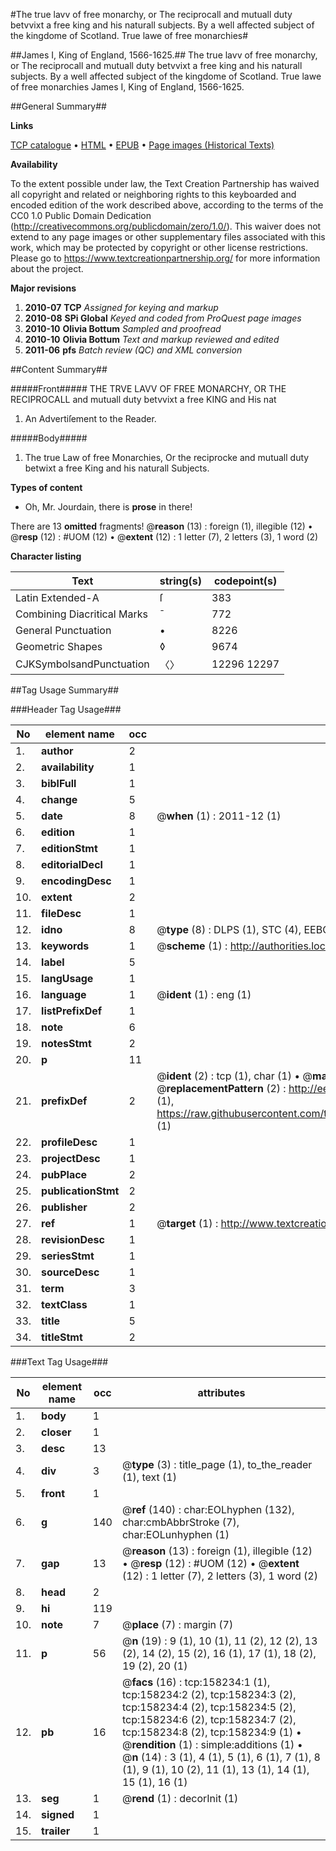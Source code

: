 #The true lavv of free monarchy, or The reciprocall and mutuall duty betvvixt a free king and his naturall subjects. By a well affected subject of the kingdome of Scotland. True lawe of free monarchies#

##James I, King of England, 1566-1625.##
The true lavv of free monarchy, or The reciprocall and mutuall duty betvvixt a free king and his naturall subjects. By a well affected subject of the kingdome of Scotland.
True lawe of free monarchies
James I, King of England, 1566-1625.

##General Summary##

**Links**

[TCP catalogue](http://www.ota.ox.ac.uk/tcp/)  • 
[HTML](http://tei.it.ox.ac.uk/tcp/Texts-HTML/free/A78/A78586.html)  • 
[EPUB](http://tei.it.ox.ac.uk/tcp/Texts-EPUB/free/A78/A78586.epub) • 
[Page images (Historical Texts)](https://historicaltexts.jisc.ac.uk/eebo-99872985e)

**Availability**

To the extent possible under law, the Text Creation Partnership has waived all copyright and related or neighboring rights to this keyboarded and encoded edition of the work described above, according to the terms of the CC0 1.0 Public Domain Dedication (http://creativecommons.org/publicdomain/zero/1.0/). This waiver does not extend to any page images or other supplementary files associated with this work, which may be protected by copyright or other license restrictions. Please go to https://www.textcreationpartnership.org/ for more information about the project.

**Major revisions**

1. __2010-07__ __TCP__ *Assigned for keying and markup*
1. __2010-08__ __SPi Global__ *Keyed and coded from ProQuest page images*
1. __2010-10__ __Olivia Bottum__ *Sampled and proofread*
1. __2010-10__ __Olivia Bottum__ *Text and markup reviewed and edited*
1. __2011-06__ __pfs__ *Batch review (QC) and XML conversion*

##Content Summary##

#####Front#####
THE TRVE LAVV OF FREE MONARCHY, OR THE RECIPROCALL and mutuall duty betvvixt a free KING and His nat
1. An Advertiſement to the Reader.

#####Body#####

1. The true Law of free Monarchies, Or the reciprocke and mutuall duty betwixt a free King and his naturall Subjects.

**Types of content**

  * Oh, Mr. Jourdain, there is **prose** in there!

There are 13 **omitted** fragments! 
 @__reason__ (13) : foreign (1), illegible (12)  •  @__resp__ (12) : #UOM (12)  •  @__extent__ (12) : 1 letter (7), 2 letters (3), 1 word (2)

**Character listing**


|Text|string(s)|codepoint(s)|
|---|---|---|
|Latin Extended-A|ſ|383|
|Combining             Diacritical Marks|̄|772|
|General Punctuation|•|8226|
|Geometric Shapes|◊|9674|
|CJKSymbolsandPunctuation|〈〉|12296 12297|

##Tag Usage Summary##

###Header Tag Usage###

|No|element name|occ|attributes|
|---|---|---|---|
|1.|__author__|2||
|2.|__availability__|1||
|3.|__biblFull__|1||
|4.|__change__|5||
|5.|__date__|8| @__when__ (1) : 2011-12 (1)|
|6.|__edition__|1||
|7.|__editionStmt__|1||
|8.|__editorialDecl__|1||
|9.|__encodingDesc__|1||
|10.|__extent__|2||
|11.|__fileDesc__|1||
|12.|__idno__|8| @__type__ (8) : DLPS (1), STC (4), EEBO-CITATION (1), PROQUEST (1), VID (1)|
|13.|__keywords__|1| @__scheme__ (1) : http://authorities.loc.gov/ (1)|
|14.|__label__|5||
|15.|__langUsage__|1||
|16.|__language__|1| @__ident__ (1) : eng (1)|
|17.|__listPrefixDef__|1||
|18.|__note__|6||
|19.|__notesStmt__|2||
|20.|__p__|11||
|21.|__prefixDef__|2| @__ident__ (2) : tcp (1), char (1)  •  @__matchPattern__ (2) : ([0-9\-]+):([0-9IVX]+) (1), (.+) (1)  •  @__replacementPattern__ (2) : http://eebo.chadwyck.com/downloadtiff?vid=$1&page=$2 (1), https://raw.githubusercontent.com/textcreationpartnership/Texts/master/tcpchars.xml#$1 (1)|
|22.|__profileDesc__|1||
|23.|__projectDesc__|1||
|24.|__pubPlace__|2||
|25.|__publicationStmt__|2||
|26.|__publisher__|2||
|27.|__ref__|1| @__target__ (1) : http://www.textcreationpartnership.org/docs/. (1)|
|28.|__revisionDesc__|1||
|29.|__seriesStmt__|1||
|30.|__sourceDesc__|1||
|31.|__term__|3||
|32.|__textClass__|1||
|33.|__title__|5||
|34.|__titleStmt__|2||


###Text Tag Usage###

|No|element name|occ|attributes|
|---|---|---|---|
|1.|__body__|1||
|2.|__closer__|1||
|3.|__desc__|13||
|4.|__div__|3| @__type__ (3) : title_page (1), to_the_reader (1), text (1)|
|5.|__front__|1||
|6.|__g__|140| @__ref__ (140) : char:EOLhyphen (132), char:cmbAbbrStroke (7), char:EOLunhyphen (1)|
|7.|__gap__|13| @__reason__ (13) : foreign (1), illegible (12)  •  @__resp__ (12) : #UOM (12)  •  @__extent__ (12) : 1 letter (7), 2 letters (3), 1 word (2)|
|8.|__head__|2||
|9.|__hi__|119||
|10.|__note__|7| @__place__ (7) : margin (7)|
|11.|__p__|56| @__n__ (19) : 9 (1), 10 (1), 11 (2), 12 (2), 13 (2), 14 (2), 15 (2), 16 (1), 17 (1), 18 (2), 19 (2), 20 (1)|
|12.|__pb__|16| @__facs__ (16) : tcp:158234:1 (1), tcp:158234:2 (2), tcp:158234:3 (2), tcp:158234:4 (2), tcp:158234:5 (2), tcp:158234:6 (2), tcp:158234:7 (2), tcp:158234:8 (2), tcp:158234:9 (1)  •  @__rendition__ (1) : simple:additions (1)  •  @__n__ (14) : 3 (1), 4 (1), 5 (1), 6 (1), 7 (1), 8 (1), 9 (1), 10 (2), 11 (1), 13 (1), 14 (1), 15 (1), 16 (1)|
|13.|__seg__|1| @__rend__ (1) : decorInit (1)|
|14.|__signed__|1||
|15.|__trailer__|1||
